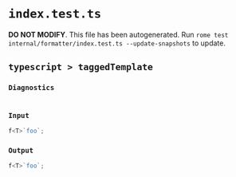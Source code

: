 # `index.test.ts`

**DO NOT MODIFY**. This file has been autogenerated. Run `rome test internal/formatter/index.test.ts --update-snapshots` to update.

## `typescript > taggedTemplate`

### `Diagnostics`

```

```

### `Input`

```js
f<T>`foo`;
```

### `Output`

```js
f<T>`foo`;

```
